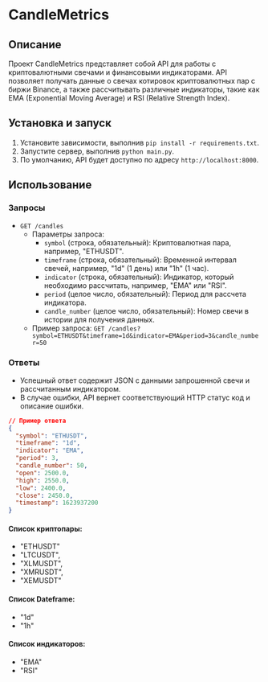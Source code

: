 # CandleMetrics

## Описание
Проект CandleMetrics представляет собой API для работы с криптовалютными свечами и финансовыми индикаторами. API позволяет получать данные о свечах котировок криптовалютных пар с биржи Binance, а также рассчитывать различные индикаторы, такие как EMA (Exponential Moving Average) и RSI (Relative Strength Index).

## Установка и запуск
1. Установите зависимости, выполнив `pip install -r requirements.txt`.
2. Запустите сервер, выполнив `python main.py`.
3. По умолчанию, API будет доступно по адресу `http://localhost:8000`.

## Использование
### Запросы
- `GET /candles`
  - Параметры запроса:
    - `symbol` (строка, обязательный): Криптовалютная пара, например, "ETHUSDT".
    - `timeframe` (строка, обязательный): Временной интервал свечей, например, "1d" (1 день) или "1h" (1 час).
    - `indicator` (строка, обязательный): Индикатор, который необходимо рассчитать, например, "EMA" или "RSI".
    - `period` (целое число, обязательный): Период для рассчета индикатора.
    - `candle_number` (целое число, обязательный): Номер свечи в истории для получения данных.
  - Пример запроса: `GET /candles?symbol=ETHUSDT&timeframe=1d&indicator=EMA&period=3&candle_number=50`

### Ответы
- Успешный ответ содержит JSON с данными запрошенной свечи и рассчитанным индикатором.
- В случае ошибки, API вернет соответствующий HTTP статус код и описание ошибки.
```json
// Пример ответа
{
  "symbol": "ETHUSDT",
  "timeframe": "1d",
  "indicator": "EMA",
  "period": 3,
  "candle_number": 50,
  "open": 2500.0,
  "high": 2550.0,
  "low": 2400.0,
  "close": 2450.0,
  "timestamp": 1623937200
}
```


#### Список криптопары:
- "ETHUSDT"
- "LTCUSDT",
- "XLMUSDT",
- "XMRUSDT",
- "XEMUSDT"


#### Список Dateframe:
- "1d"
- "1h"

#### Список индикаторов:
- "EMA"
- "RSI"